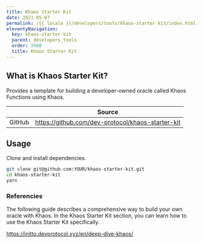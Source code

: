 ```yaml
---
title: Khaos Starter Kit
date: 2021-05-07
permalink: /{{ locale }}/developers/tools/khaos-starter-kit/index.html
eleventyNavigation:
  key: khaos-starter-kit
  parent: developers_tools
  order: 3560
  title: Khaos Starter Kit
---
```


## What is Khaos Starter Kit?

Provides a template for building a developer-owned oracle called Khaos Functions using Khaos.

|        | Source                                            |
| ------ | ------------------------------------------------- |
| GitHub | https://github.com/dev-protocol/khaos-starter-kit |

## Usage

Clone and install dependencies.

```bash
git clone git@github.com:YOUR/khaos-starter-kit.git
cd khaos-starter-kit
yarn
```

### Referencies

The following guide describes a comprehensive way to build your own oracle with Khaos. In the Khaos Starter Kit section, you can learn how to use the Khaos Starter Kit specifically.

https://initto.devprotocol.xyz/en/deep-dive-khaos/

